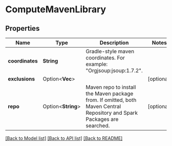 # ComputeMavenLibrary

## Properties

Name | Type | Description | Notes
------------ | ------------- | ------------- | -------------
**coordinates** | **String** | Gradle-style maven coordinates. For example: \"Orgjsoup:jsoup:1.7.2\". | 
**exclusions** | Option<**Vec<String>**> |  | [optional]
**repo** | Option<**String**> | Maven repo to install the Maven package from. If omitted, both Maven Central Repository and Spark Packages are searched. | [optional]

[[Back to Model list]](../README.md#documentation-for-models) [[Back to API list]](../README.md#documentation-for-api-endpoints) [[Back to README]](../README.md)


